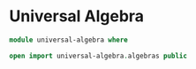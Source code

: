 # Universal Algebra

```agda
module universal-algebra where

open import universal-algebra.algebras public
```
